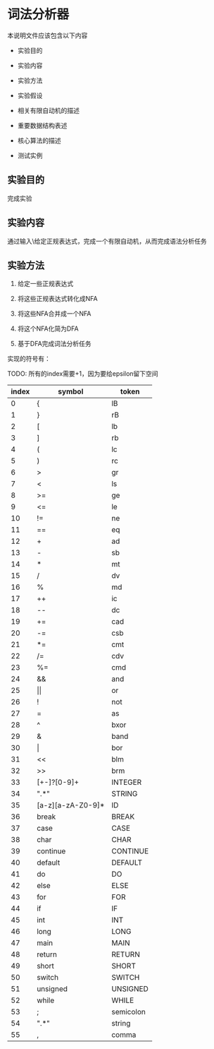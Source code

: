 # 词法分析器

本说明文件应该包含以下内容

+ 实验目的

+ 实验内容

+ 实验方法

+ 实验假设

+ 相关有限自动机的描述

+ 重要数据结构表述

+ 核心算法的描述

+ 测试实例

## 实验目的

完成实验

## 实验内容

通过输入\给定正规表达式，完成一个有限自动机，从而完成语法分析任务

## 实验方法

1. 给定一些正规表达式

2. 将这些正规表达式转化成NFA

3. 将这些NFA合并成一个NFA

4. 将这个NFA化简为DFA

5. 基于DFA完成词法分析任务

实现的符号有：

TODO: 所有的index需要+1，因为要给epsilon留下空间

|index  |symbol |token  |
|-------|-------|-------|
|0      |{      |lB     |
|1      |}      |rB     |
|2      |[      |lb     |
|3      |]      |rb     |
|4      |(      |lc     |
|5      |)      |rc     |
|6      |>      |gr     |
|7      |<      |ls     |
|8      |>=     |ge     |
|9      |<=     |le     |
|10     |!=     |ne     |
|11     |==     |eq     |
|12     |+      |ad     |
|13     |-      |sb     |
|14     |*      |mt     |
|15     |/      |dv     |
|16     |%      |md     |
|17     |++     |ic     |
|18     |--     |dc     |
|19     |+=     |cad    |
|20     |-=     |csb    |
|21     |*=     |cmt    |
|22     |/=     |cdv    |
|23     |%=     |cmd    |
|24     |&&     |and    |
|25     |\|\|   |or     |
|26     |!      |not    |
|27     |=      |as     |
|28     |^      |bxor   |
|29     |&      |band   |
|30     |\|     |bor    |
|31     |<<     |blm    |
|32     |>>     |brm    |
|33     |[+-]?[0-9]+|INTEGER|
|34     |".*"   |STRING |
|35     |[a-z][a-zA-Z0-9]*|ID     |
|36     |break  |BREAK  |
|37     |case   |CASE   |
|38     |char   |CHAR   |
|39     |continue|CONTINUE|
|40     |default|DEFAULT|
|41     |do     |DO     |
|42     |else   |ELSE   |
|43     |for    |FOR    |
|44     |if     |IF     |
|45     |int    |INT    |
|46     |long   |LONG   |
|47     |main   |MAIN   |
|48     |return |RETURN |
|49     |short  |SHORT  |
|50     |switch |SWITCH |
|51     |unsigned|UNSIGNED|
|52     |while  |WHILE  |
|53     |;      |semicolon|
|54     |".*"   |string |
|55     |,      |comma  |
